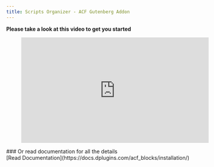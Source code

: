 ```yaml
---
title: Scripts Organizer - ACF Gutenberg Addon
---
```


**Please take a look at this video to get you started**

<figure class="wp-block-embed is-type-video is-provider-youtube wp-block-embed-youtube wp-embed-aspect-16-9 wp-has-aspect-ratio"><div class="wp-block-embed__wrapper"><iframe allow="accelerometer; autoplay; clipboard-write; encrypted-media; gyroscope; picture-in-picture" allowfullscreen="" frameborder="0" height="281" loading="lazy" src="https://www.youtube.com/embed/RR6f4btE24E?feature=oembed" title="Scripts Organizer - ACF Gutenberg Addon" width="500"></iframe></div></figure>### Or read documentation for all the details 

<div class="is-content-justification-center is-layout-flex wp-container-44 wp-block-buttons"><div class="wp-block-button">[Read Documentation](https://docs.dplugins.com/acf_blocks/installation/)</div></div>